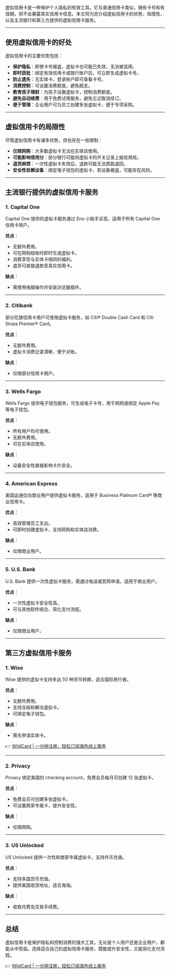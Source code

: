 虚拟信用卡是一种保护个人隐私的有效工具。它与普通信用卡类似，拥有卡号和有效期，但不会暴露真实信用卡信息。本文将为您介绍虚拟信用卡的优势、局限性，以及主流银行和第三方提供的虚拟信用卡服务。

---

## 使用虚拟信用卡的好处

虚拟信用卡的主要优势包括：

- **保护隐私**：即使卡号被盗，虚拟卡也可能已失效，无法被滥用。
- **即时获批**：绑定有效信用卡或银行账户后，可立即生成虚拟卡号。
- **防止遗失**：无实体卡，登录账户即可查看卡号。
- **消费控制**：可设置消费额度，避免超支。
- **教育孩子理财**：为孩子设置虚拟卡，控制消费额度。
- **避免自动续费**：用于免费试用服务，避免忘记取消续订。
- **便于管理**：企业用户可为员工创建多张虚拟卡，便于专项采购。

---

## 虚拟信用卡的局限性

尽管虚拟信用卡有诸多优势，但也存在一些限制：

- **仅限网购**：大多数虚拟卡无法在实体店使用。
- **可能影响信用分**：部分银行可能将虚拟卡的开关记录上报信用局。
- **退货麻烦**：一次性虚拟卡失效后，退款可能无法原路退回。
- **安全性依赖设备**：绑定电子钱包的虚拟卡，若设备被盗，可能存在风险。

---

## 主流银行提供的虚拟信用卡服务

### 1. Capital One
Capital One 提供的虚拟卡服务通过 Eno 小助手实现，适用于所有 Capital One 信用卡用户。

**优点**：
- 无额外费用。
- 可在网购结账时即时生成虚拟卡。
- 消费享受与实体卡相同的福利。
- 退货可直接退款至真实信用卡。

**缺点**：
- 需使用电脑操作并安装浏览器插件。

---

### 2. Citibank
部分花旗信用卡用户可使用虚拟卡服务，如 Citi® Double Cash Card 和 Citi Strata Premier® Card。

**优点**：
- 无额外费用。
- 虚拟卡消费记录清晰，便于对账。

**缺点**：
- 仅限部分信用卡用户。

---

### 3. Wells Fargo
Wells Fargo 提供电子钱包服务，可生成电子卡号，用于网购或绑定 Apple Pay 等电子钱包。

**优点**：
- 所有用户均可使用。
- 无额外费用。
- 可在实体店使用。

**缺点**：
- 设备安全性直接影响卡片安全。

---

### 4. American Express
美国运通仅向商业用户提供虚拟卡服务，适用于 Business Platinum Card® 等商业信用卡。

**优点**：
- 高效管理员工支出。
- 可即时创建虚拟卡，支持网购和实体店消费。

**缺点**：
- 仅限商业用户。

---

### 5. U.S. Bank
U.S. Bank 提供一次性虚拟卡服务，需通过电话或官网申请，适用于商业用户。

**优点**：
- 一次性虚拟卡安全性高。
- 可与其他软件结合，简化支付流程。

**缺点**：
- 仅限商业用户。

---

## 第三方虚拟信用卡服务

### 1. Wise
Wise 提供的虚拟卡支持多达 50 种货币转换，适合国际旅行者。

**优点**：
- 无额外费用。
- 支持冻结和解冻虚拟卡。
- 可绑定电子钱包。

**缺点**：
- 需先申请实体卡。

👉 [WildCard | 一分钟注册，轻松订阅海外线上服务](https://bit.ly/bewildcard)

---

### 2. Privacy
Privacy 绑定美国的 checking account，免费会员每月可创建 12 张虚拟卡。

**优点**：
- 免费会员可创建多张虚拟卡。
- 可设置商家专属卡，提升安全性。

**缺点**：
- 仅限网购。

---

### 3. US Unlocked
US Unlocked 提供一次性和商家专属虚拟卡，支持外币充值。

**优点**：
- 支持多国货币充值。
- 提供美国收货地址，适合海淘。

**缺点**：
- 收取月费及交易手续费。

---

## 总结

虚拟信用卡是保护隐私和控制消费的强大工具，无论是个人用户还是企业用户，都能从中受益。选择适合自己的虚拟信用卡服务，既能提升安全性，又能简化支付流程。

👉 [WildCard | 一分钟注册，轻松订阅海外线上服务](https://bit.ly/bewildcard)